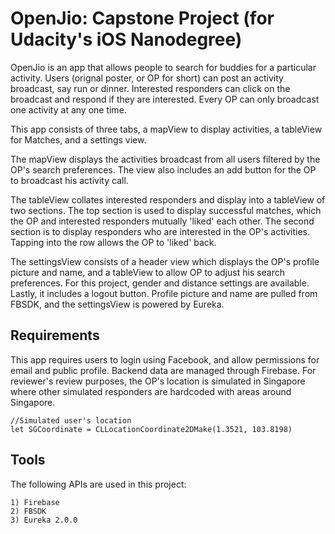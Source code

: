 # OpenJio: Capstone Project (for Udacity's iOS Nanodegree)

OpenJio is an app that allows people to search for buddies for a particular activity. Users (orignal poster, or OP for short) can post an activity broadcast, say run or dinner. Interested responders can click on the broadcast and respond if they are interested. Every OP can only broadcast one activity at any one time.

This app consists of three tabs, a mapView to display activities, a tableView for Matches, and a settings view. 

The mapView displays the activities broadcast from all users filtered by the OP's search preferences. The view also includes an add button for the OP to broadcast his activity call. 

The tableView collates interested responders and display into a tableView of two sections. The top section is used to display successful matches, which the OP and interested responders mutually 'liked' each other. The second section is to display responders who are interested in the OP's activities. Tapping into the row allows the OP to 'liked' back. 

The settingsView consists of a header view which displays the OP's profile picture and name, and a tableView to allow OP to adjust his search preferences. For this project, gender and distance settings are available. Lastly, it includes a logout button. Profile picture and name are pulled from FBSDK, and the settingsView is powered by Eureka.

## Requirements
This app requires users to login using Facebook, and allow permissions for email and public profile.
Backend data are managed through Firebase. For reviewer's review purposes, the OP's location is simulated in Singapore where other simulated responders are hardcoded with areas around Singapore.
```
//Simulated user's location
let SGCoordinate = CLLocationCoordinate2DMake(1.3521, 103.8198)

```
## Tools 
The following APIs are used in this project:
```
1) Firebase
2) FBSDK
3) Eureka 2.0.0
```
